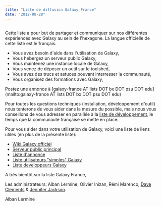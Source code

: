 ```yaml
---
title: "Liste de diffusion Galaxy France"
date: "2012-08-28"
---
```

<div class='right'><a href='https://lists.galaxyproject.org/archives/list/galaxy-france@lists.galaxyproject.org/'><img src="/src/images/logos/GalaxyFranceListSearch.png" alt=""  /></a></div>

Cette liste a pour but de partager et communiquer sur nos différentes expériences avec Galaxy au sein de l'hexagone.
La langue officielle de cette liste est le français.

* Vous avez besoin d'aide dans l'utilisation de Galaxy,
* Vous hébergez un serveur public Galaxy,
* Vous maintenez une instance locale de Galaxy,
* Vous venez de déposer un outil sur le toolshed,
* Vous avez des trucs et astuces pouvant interresser la communauté,
* Vous organisez des formations avec Galaxy,

Postez une annonce à [galaxy-france AT lists DOT bx DOT psu DOT edu](mailto:galaxy-france AT lists DOT bx DOT psu DOT edu)

Pour toutes les questions techniques (installation, développement d'outil) nous tenterons de vous aider dans la mesure du possible, mais nous vous conseillons de vous adresser en parallèle à la [liste de développement](https://lists.galaxyproject.org/lists/galaxy-dev.lists.galaxyproject.org/), le temps que la communauté française se mette en place.

Pour vous aider dans votre utilisation de Galaxy, voici une liste de liens utiles (en plus de la présente liste):

* [Wiki Galaxy officiel](/src/index.md)
* [Serveur public principal](https://usegalaxy.org/)
* [Liste d'annonce](https://lists.galaxyproject.org/lists/galaxy-announce.lists.galaxyproject.org/)
* [Liste utilisateurs "simples" Galaxy](https://lists.galaxyproject.org/archives/list/galaxy-user@lists.galaxyproject.org/)
* [Liste developpeurs Galaxy](https://lists.galaxyproject.org/lists/galaxy-dev.lists.galaxyproject.org/)

A très bientôt sur la liste Galaxy France,

Les administrateurs: Alban Lermine, Olivier Inizan, Rémi Marenco, [Dave Clements](/people/dave-clements/) & [Jennifer Jackson](/people/jennifer-jackson/).

Alban Lermine
